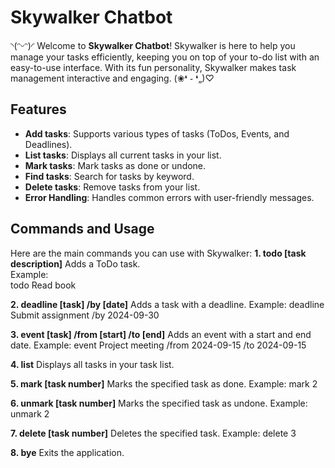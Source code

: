# Skywalker Chatbot
◝(ᵔᵕᵔ)◜
Welcome to **Skywalker Chatbot**! Skywalker is here to help you manage your tasks efficiently, keeping you on top of your to-do list with an easy-to-use interface. With its fun personality, Skywalker makes task management interactive and engaging.
(❀❛ ֊ ❛„)♡
## Features

- **Add tasks**: Supports various types of tasks (ToDos, Events, and Deadlines).
- **List tasks**: Displays all current tasks in your list.
- **Mark tasks**: Mark tasks as done or undone.
- **Find tasks**: Search for tasks by keyword.
- **Delete tasks**: Remove tasks from your list.
- **Error Handling**: Handles common errors with user-friendly messages.

## Commands and Usage

Here are the main commands you can use with Skywalker:
**1. todo [task description]**
Adds a ToDo task.  
Example:  
todo Read book

**2. deadline [task] /by [date]**
Adds a task with a deadline.
Example:
deadline Submit assignment /by 2024-09-30

**3. event [task] /from [start] /to [end]**
Adds an event with a start and end date.
Example:
event Project meeting /from 2024-09-15 /to 2024-09-15

**4. list**
Displays all tasks in your task list.

**5. mark [task number]**
Marks the specified task as done.
Example:
mark 2

**6. unmark [task number]**
Marks the specified task as undone.
Example:
unmark 2

**7. delete [task number]**
Deletes the specified task.
Example:
delete 3

**8. bye**
Exits the application.



